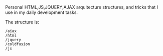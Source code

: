 Personal  HTML,JS,JQUERY,AJAX arquitecture structures, and tricks that I use in my daily development tasks.

The structure is:

    /ajax
    /html
    /jquery
    /coldfusion
    /js
    
